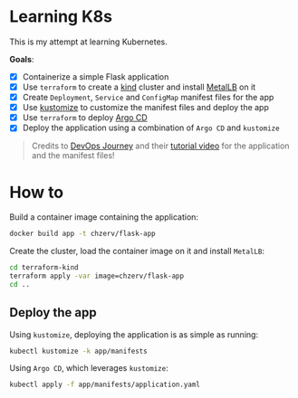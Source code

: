 # Learning K8s

This is my attempt at learning Kubernetes.

**Goals**:

- [x] Containerize a simple Flask application
- [x] Use `terraform` to create a [kind](https://kind.sigs.k8s.io/) cluster and install [MetalLB](https://metallb.org/) on it
- [x] Create `Deployment`, `Service` and `ConfigMap` manifest files for the app
- [x] Use [kustomize](https://kustomize.io/) to customize the manifest files and deploy the app
- [x] Use `terraform` to deploy [Argo CD](https://github.com/argoproj/argo-cd/)
- [x] Deploy the application using a combination of `Argo CD` and `kustomize`

> Credits to [DevOps Journey](https://github.com/devopsjourney1) and their [tutorial video](https://www.youtube.com/watch?v=1Lu1F94exhU) for the application and the manifest files!

# How to

Build a container image containing the application:

```sh
docker build app -t chzerv/flask-app
```

Create the cluster, load the container image on it and install `MetalLB`:

```sh
cd terraform-kind
terraform apply -var image=chzerv/flask-app
cd ..
```

## Deploy the app

Using `kustomize`, deploying the application is as simple as running:

```sh
kubectl kustomize -k app/manifests
```

Using `Argo CD`, which leverages `kustomize`:

```sh
kubectl apply -f app/manifests/application.yaml
```
